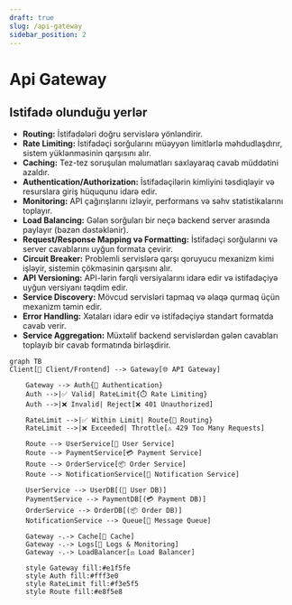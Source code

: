 ```yaml
---
draft: true
slug: /api-gateway
sidebar_position: 2
---
```



Api Gateway
=========

## Istifadə olunduğu yerlər
- **Routing:** İstifadələri doğru servislərə yönləndirir.
- **Rate Limiting:** İstifadəçi sorğularını müəyyən limitlərlə məhdudlaşdırır, sistem yüklənməsinin qarşısını alır.
- **Caching:** Tez-tez soruşulan məlumatları saxlayaraq cavab müddətini azaldır.
- **Authentication/Authorization:** İstifadəçilərin kimliyini təsdiqləyir və resurslara giriş hüququnu idarə edir.
- **Monitoring:** API çağırışlarını izləyir, performans və səhv statistikalarını toplayır.
- **Load Balancing:** Gələn sorğuları bir neçə backend server arasında paylayır (bəzən dəstəklənir).
- **Request/Response Mapping və Formatting:** İstifadəçi sorğularını və server cavablarını uyğun formata çevirir.
- **Circuit Breaker:** Problemli servislərə qarşı qoruyucu mexanizm kimi işləyir, sistemin çökməsinin qarşısını alır.
- **API Versioning:** API-lərin fərqli versiyalarını idarə edir və istifadəçiyə uyğun versiyanı təqdim edir.
- **Service Discovery:** Mövcud servisləri tapmaq və əlaqə qurmaq üçün mexanizm təmin edir.
- **Error Handling:** Xətaları idarə edir və istifadəçiyə standart formatda cavab verir.
- **Service Aggregation:** Müxtəlif backend servislərdən gələn cavabları toplayıb bir cavab formatında birləşdirir.

```mermaid
graph TB
Client[👤 Client/Frontend] --> Gateway[🌐 API Gateway]

    Gateway --> Auth{🔐 Authentication}
    Auth -->|✅ Valid| RateLimit{⏱️ Rate Limiting}
    Auth -->|❌ Invalid| Reject[❌ 401 Unauthorized]
    
    RateLimit -->|✅ Within Limit| Route{🚦 Routing}
    RateLimit -->|❌ Exceeded| Throttle[⚠️ 429 Too Many Requests]
    
    Route --> UserService[👥 User Service]
    Route --> PaymentService[💳 Payment Service]
    Route --> OrderService[📦 Order Service]
    Route --> NotificationService[🔔 Notification Service]
    
    UserService --> UserDB[(👥 User DB)]
    PaymentService --> PaymentDB[(💳 Payment DB)]
    OrderService --> OrderDB[(📦 Order DB)]
    NotificationService --> Queue[📨 Message Queue]
    
    Gateway -.-> Cache[💾 Cache]
    Gateway -.-> Logs[📝 Logs & Monitoring]
    Gateway -.-> LoadBalancer[⚖️ Load Balancer]
    
    style Gateway fill:#e1f5fe
    style Auth fill:#fff3e0
    style RateLimit fill:#f3e5f5
    style Route fill:#e8f5e8
```